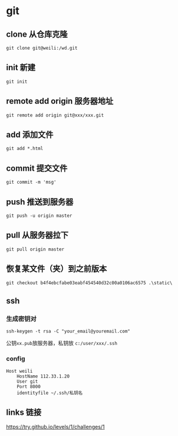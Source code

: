 # git

## clone 从仓库克隆
```
git clone git@weili:/wd.git
```

## init 新建
```
git init
```

## remote add origin 服务器地址
```
git remote add origin git@xxx/xxx.git
```

## add 添加文件
```
git add *.html
```

## commit 提交文件
```
git commit -m 'msg'
```

## push 推送到服务器
```
git push -u origin master
```

## pull 从服务器拉下
```
git pull origin master
```

## 恢复某文件（夹）到之前版本
```
git checkout b4f4ebcfabe03eabf454540d32c00a0106ac6575 .\static\
```


## ssh
### 生成密钥对
```
ssh-keygen -t rsa -C "your_email@youremail.com"
```
公钥`xx.pub`放服务器，私钥放 `c:/user/xxx/.ssh`

### config
```
Host weili
    HostName 112.33.1.20
    User git
    Port 8000
    identityfile ~/.ssh/私钥名
```

## links 链接
https://try.github.io/levels/1/challenges/1
